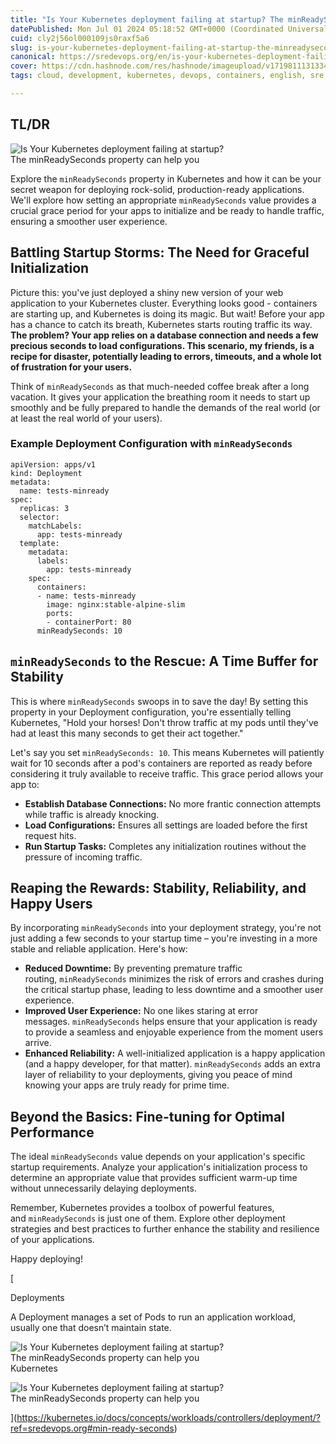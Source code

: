 ```yaml
---
title: "Is Your Kubernetes deployment failing at startup? The minReadySeconds property can help you"
datePublished: Mon Jul 01 2024 05:18:52 GMT+0000 (Coordinated Universal Time)
cuid: cly2j56ol000109js0raxf5a6
slug: is-your-kubernetes-deployment-failing-at-startup-the-minreadyseconds-property-can-help-you-1
canonical: https://sredevops.org/en/is-your-kubernetes-deployment-failing-at-startup-the-minreadyseconds-property-can-help-you/
cover: https://cdn.hashnode.com/res/hashnode/imageupload/v1719811131334/134cc7ef-753d-422f-ba6c-bd45b7c086da.png
tags: cloud, development, kubernetes, devops, containers, english, sre, microservicios

---
```


TL/DR
-----

![Is Your Kubernetes deployment failing at startup? The minReadySeconds property can help you](https://cdn.hashnode.com/res/hashnode/imageupload/v1719811129380/42f494c0-9114-4044-acc8-08fdfbceeb1c.png)

Explore the `minReadySeconds` property in Kubernetes and how it can be your secret weapon for deploying rock-solid, production-ready applications. We'll explore how setting an appropriate `minReadySeconds` value provides a crucial grace period for your apps to initialize and be ready to handle traffic, ensuring a smoother user experience.

Battling Startup Storms: The Need for Graceful Initialization
-------------------------------------------------------------

Picture this: you've just deployed a shiny new version of your web application to your Kubernetes cluster. Everything looks good - containers are starting up, and Kubernetes is doing its magic. But wait! Before your app has a chance to catch its breath, Kubernetes starts routing traffic its way. **The problem? Your app relies on a database connection and needs a few precious seconds to load configurations. This scenario, my friends, is a recipe for disaster, potentially leading to errors, timeouts, and a whole lot of frustration for your users.**

Think of `minReadySeconds` as that much-needed coffee break after a long vacation. It gives your application the breathing room it needs to start up smoothly and be fully prepared to handle the demands of the real world (or at least the real world of your users).

### Example Deployment Configuration with `minReadySeconds`

    apiVersion: apps/v1
    kind: Deployment
    metadata:
      name: tests-minready
    spec:
      replicas: 3
      selector:
        matchLabels:
          app: tests-minready
      template:
        metadata:
          labels:
            app: tests-minready
        spec:
          containers:
          - name: tests-minready
            image: nginx:stable-alpine-slim
            ports:
            - containerPort: 80
          minReadySeconds: 10
    

`minReadySeconds` to the Rescue: A Time Buffer for Stability
------------------------------------------------------------

This is where `minReadySeconds` swoops in to save the day! By setting this property in your Deployment configuration, you're essentially telling Kubernetes, "Hold your horses! Don't throw traffic at my pods until they've had at least this many seconds to get their act together."

Let's say you set `minReadySeconds: 10`. This means Kubernetes will patiently wait for 10 seconds after a pod's containers are reported as ready before considering it truly available to receive traffic. This grace period allows your app to:

*   **Establish Database Connections:** No more frantic connection attempts while traffic is already knocking.
*   **Load Configurations:** Ensures all settings are loaded before the first request hits.
*   **Run Startup Tasks:** Completes any initialization routines without the pressure of incoming traffic.

Reaping the Rewards: Stability, Reliability, and Happy Users
------------------------------------------------------------

By incorporating `minReadySeconds` into your deployment strategy, you're not just adding a few seconds to your startup time – you're investing in a more stable and reliable application. Here's how:

*   **Reduced Downtime:** By preventing premature traffic routing, `minReadySeconds` minimizes the risk of errors and crashes during the critical startup phase, leading to less downtime and a smoother user experience.
*   **Improved User Experience:** No one likes staring at error messages. `minReadySeconds` helps ensure that your application is ready to provide a seamless and enjoyable experience from the moment users arrive.
*   **Enhanced Reliability:** A well-initialized application is a happy application (and a happy developer, for that matter). `minReadySeconds` adds an extra layer of reliability to your deployments, giving you peace of mind knowing your apps are truly ready for prime time.

Beyond the Basics: Fine-tuning for Optimal Performance
------------------------------------------------------

The ideal `minReadySeconds` value depends on your application's specific startup requirements. Analyze your application's initialization process to determine an appropriate value that provides sufficient warm-up time without unnecessarily delaying deployments.

Remember, Kubernetes provides a toolbox of powerful features, and `minReadySeconds` is just one of them. Explore other deployment strategies and best practices to further enhance the stability and resilience of your applications.

Happy deploying!

[

Deployments

A Deployment manages a set of Pods to run an application workload, usually one that doesn’t maintain state.

![Is Your Kubernetes deployment failing at startup? The minReadySeconds property can help you](https://cdn.hashnode.com/res/hashnode/imageupload/v1719811129989/edec228c-a224-44f5-b36f-be6b2d47e0ad.png)Kubernetes

![Is Your Kubernetes deployment failing at startup? The minReadySeconds property can help you](https://cdn.hashnode.com/res/hashnode/imageupload/v1719811130218/b9f2dff9-1f34-4976-8173-f998e5639215.png)

](https://kubernetes.io/docs/concepts/workloads/controllers/deployment/?ref=sredevops.org#min-ready-seconds)